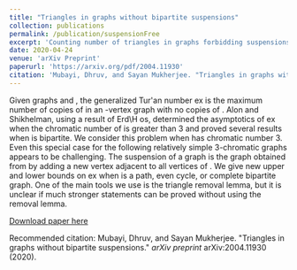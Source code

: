 ```yaml
---
title: "Triangles in graphs without bipartite suspensions"
collection: publications
permalink: /publication/suspensionFree
excerpt: 'Counting number of triangles in graphs forbidding suspensions of bipartite graphs.'
date: 2020-04-24
venue: 'arXiv Preprint'
paperurl: 'https://arxiv.org/pdf/2004.11930'
citation: 'Mubayi, Dhruv, and Sayan Mukherjee. "Triangles in graphs without bipartite suspensions." <i>arXiv preprint</i> arXiv:2004.11930 (2020).'
---
```

Given graphs and , the generalized Tur\'an number ex is the maximum number of copies of in an -vertex graph with no copies of . Alon and Shikhelman, using a result of Erd\H os, determined the asymptotics of ex when the chromatic number of is greater than 3 and proved several results when is bipartite. We consider this problem when has chromatic number 3. Even this special case for the following relatively simple 3-chromatic graphs appears to be challenging. The suspension of a graph is the graph obtained from by adding a new vertex adjacent to all vertices of . We give new upper and lower bounds on ex when is a path, even cycle, or complete bipartite graph. One of the main tools we use is the triangle removal lemma, but it is unclear if much stronger statements can be proved without using the removal lemma.

[Download paper here](https://arxiv.org/pdf/2004.11930)

Recommended citation: Mubayi, Dhruv, and Sayan Mukherjee. "Triangles in graphs without bipartite suspensions." <i>arXiv preprint</i> arXiv:2004.11930 (2020).